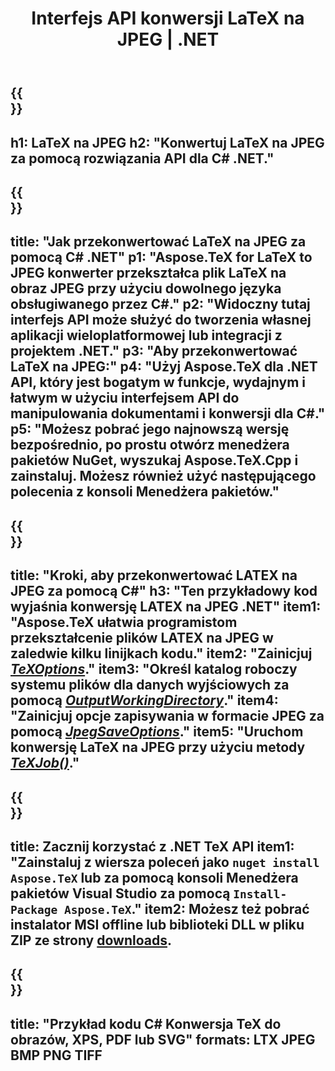 ﻿---
translation: true
template: /_templates/_conversion-child-net.md
title: Interfejs API konwersji LaTeX na JPEG | .NET
description: Funkcjonalność konwersji LaTeX na JPEG. Zintegruj tę lokalną bibliotekę .NET ze swoim projektem lub użyj aplikacji wieloplatformowych, aby przekonwertować LaTeX na JPEG.
keywords: latex do jpeg api net, latex2jpeg integruje c#
url: /net/conversion/latex-to-jpeg/
family: tex
platformtag: net
feature: conversion
informat: LATEX
outformat: JPEG
otherformats: BMP PNG TIFF PDF SVG XPS
---


{{<section banner>}}
---
h1: LaTeX na JPEG
h2: "Konwertuj LaTeX na JPEG za pomocą rozwiązania API dla C# .NET."
---

{{<section overview>}}
---
title: "Jak przekonwertować LaTeX na JPEG za pomocą C# .NET"
p1: "Aspose.TeX for LaTeX to JPEG konwerter przekształca plik LaTeX na obraz JPEG przy użyciu dowolnego języka obsługiwanego przez C#."
p2: "Widoczny tutaj interfejs API może służyć do tworzenia własnej aplikacji wieloplatformowej lub integracji z projektem .NET."
p3: "Aby przekonwertować LaTeX na JPEG:"
p4: "Użyj Aspose.TeX dla .NET API, który jest bogatym w funkcje, wydajnym i łatwym w użyciu interfejsem API do manipulowania dokumentami i konwersji dla C#."
p5: "Możesz pobrać jego najnowszą wersję bezpośrednio, po prostu otwórz menedżera pakietów NuGet, wyszukaj Aspose.TeX.Cpp i zainstaluj. Możesz również użyć następującego polecenia z konsoli Menedżera pakietów."
---

{{<section feature1>}}
---
title: "Kroki, aby przekonwertować LATEX na JPEG za pomocą C#"
h3: "Ten przykładowy kod wyjaśnia konwersję LATEX na JPEG .NET"
item1: "Aspose.TeX ułatwia programistom przekształcenie plików LATEX na JPEG w zaledwie kilku linijkach kodu."
item2: "Zainicjuj [*TeXOptions*](https://reference.aspose.com/tex/net/aspose.tex/texoptions/)."
item3: "Określ katalog roboczy systemu plików dla danych wyjściowych za pomocą [*OutputWorkingDirectory*](https://reference.aspose.com/tex/net/aspose.tex/texoptions/outputworkingdirectory/)."
item4: "Zainicjuj opcje zapisywania w formacie JPEG za pomocą [*JpegSaveOptions*](https://reference.aspose.com/tex/net/aspose.tex.presentation.image/jpegsaveoptions/)."
item5: "Uruchom konwersję LaTeX na JPEG przy użyciu metody [*TeXJob()*](https://reference.aspose.com/tex/net/aspose.tex/texjob/)."
---

{{<section feature2>}}
---
title: Zacznij korzystać z .NET TeX API
item1: "Zainstaluj z wiersza poleceń jako ```nuget install Aspose.TeX``` lub za pomocą konsoli Menedżera pakietów Visual Studio za pomocą ```Install-Package Aspose.TeX```."
item2: Możesz też pobrać instalator MSI offline lub biblioteki DLL w pliku ZIP ze strony [downloads](https://releases.aspose.com/tex/net).
---

{{<section widget>}}
---
title: "Przykład kodu C# Konwersja TeX do obrazów, XPS, PDF lub SVG"
formats: LTX JPEG BMP PNG TIFF
---
